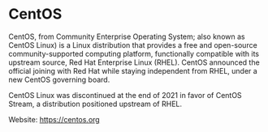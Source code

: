 # CentOS

CentOS, from Community Enterprise Operating System; also known as CentOS Linux) is a Linux distribution that provides a free and open-source community-supported computing platform, functionally compatible with its upstream source, Red Hat Enterprise Linux (RHEL). CentOS announced the official joining with Red Hat while staying independent from RHEL, under a new CentOS governing board.

CentOS Linux was discontinued at the end of 2021 in favor of CentOS Stream, a distribution positioned upstream of RHEL.

Website: https://centos.org
